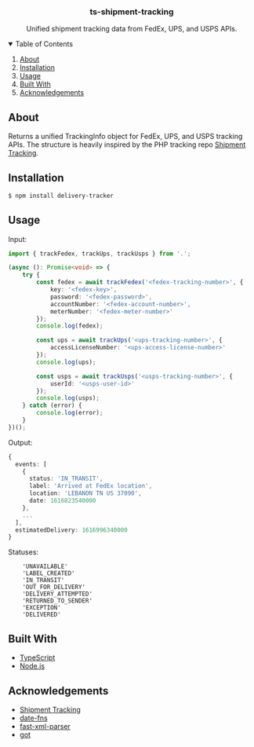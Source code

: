 <p align="center">
  <h3 align="center">ts-shipment-tracking</h3>

  <p align="center">
    Unified shipment tracking data from FedEx, UPS, and USPS APIs.
  </p>
</p>

<details open="open">
  <summary>Table of Contents</summary>
  <ol>
    <li><a href="#about">About</a></li>
    <li><a href="#installation">Installation</a></li>
    <li><a href="#usage">Usage</a></li>
    <li><a href="#built-with">Built With</a></li>
    <li><a href="#acknowledgements">Acknowledgements</a></li>
  </ol>
</details>

## About

Returns a unified TrackingInfo object for FedEx, UPS, and USPS tracking APIs. The structure is heavily inspired by the PHP tracking repo [Shipment Tracking](https://github.com/hautelook/shipment-tracking).

## Installation

```sh
$ npm install delivery-tracker
```

## Usage

Input:

```typescript
import { trackFedex, trackUps, trackUsps } from '.';

(async (): Promise<void> => {
    try {
        const fedex = await trackFedex('<fedex-tracking-number>', {
            key: '<fedex-key>',
            password: '<fedex-password>',
            accountNumber: '<fedex-account-number>',
            meterNumber: '<fedex-meter-number>'
        });
        console.log(fedex);

        const ups = await trackUps('<ups-tracking-number>', {
            accessLicenseNumber: '<ups-access-license-number>'
        });
        console.log(ups);

        const usps = await trackUsps('<usps-tracking-number>', {
            userId: '<usps-user-id>'
        });
        console.log(usps);
    } catch (error) {
        console.log(error);
    }
})();
```

Output:

```typescript
{
  events: [
    {
      status: 'IN_TRANSIT',
      label: 'Arrived at FedEx location',
      location: 'LEBANON TN US 37090',
      date: 1616823540000
    },
    ...
  ],
  estimatedDelivery: 1616996340000
}
```

Statuses:

```
    'UNAVAILABLE'
    'LABEL_CREATED'
    'IN_TRANSIT'
    'OUT_FOR_DELIVERY'
    'DELIVERY_ATTEMPTED'
    'RETURNED_TO_SENDER'
    'EXCEPTION'
    'DELIVERED'
```

## Built With

-   [TypeScript](https://www.typescriptlang.org/)
-   [Node.js](https://nodejs.org/)

## Acknowledgements

-   [Shipment Tracking](https://github.com/hautelook/shipment-tracking)
-   [date-fns](https://date-fns.org/)
-   [fast-xml-parser](https://github.com/NaturalIntelligence/fast-xml-parser)
-   [got](https://github.com/sindresorhus/got)

